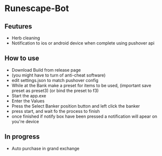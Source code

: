 # Runescape-Bot 

## Feutures
- Herb cleaning
- Notification to ios or android device when complete using pushover api

## How to use
- Download Build from release page
- (you might have to turn of anti-cheat software)
- edit settings.json to match pushover config
- While at the Bank make a preset for items to be used, (important save preset as preset3) (or bind the preset to f3)
- Start the app.exe
- Enter the Values 
- Press the Select Banker position button and left click the banker
- press start, and wait fo the process to finish
- once finished if notify box have been pressed a notification will apear on you're device

## In progress
- Auto purchase in grand exchange

